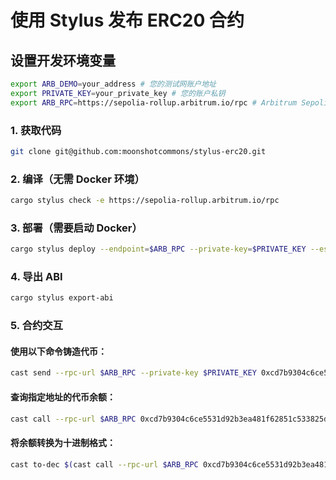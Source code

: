 # 使用 Stylus 发布 ERC20 合约

## 设置开发环境变量
```bash
export ARB_DEMO=your_address # 您的测试网账户地址
export PRIVATE_KEY=your_private_key # 您的账户私钥
export ARB_RPC=https://sepolia-rollup.arbitrum.io/rpc # Arbitrum Sepolia RPC
```

### 1. 获取代码
```bash
git clone git@github.com:moonshotcommons/stylus-erc20.git
```

### 2. 编译（无需 Docker 环境）
```bash
cargo stylus check -e https://sepolia-rollup.arbitrum.io/rpc
```

### 3. 部署（需要启动 Docker）
```bash
cargo stylus deploy --endpoint=$ARB_RPC --private-key=$PRIVATE_KEY --estimate-gas
```

### 4. 导出 ABI
```bash
cargo stylus export-abi
```

### 5. 合约交互
#### 使用以下命令铸造代币：
```bash
cast send --rpc-url $ARB_RPC --private-key $PRIVATE_KEY 0xcd7b9304c6ce5531d92b3ea481f62851c533825d "mint(uint256)" 6000000000000000000
```

#### 查询指定地址的代币余额：
```bash
cast call --rpc-url $ARB_RPC 0xcd7b9304c6ce5531d92b3ea481f62851c533825d "balanceOf(address)" $ARB_DEMO
```

#### 将余额转换为十进制格式：
```bash
cast to-dec $(cast call --rpc-url $ARB_RPC 0xcd7b9304c6ce5531d92b3ea481f62851c533825d "balanceOf(address)" $ARB_DEMO)
```